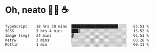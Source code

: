 # Oh, neato 🧑‍💻 ☕

<!--START_SECTION:waka-->

```txt
TypeScript    18 hrs 58 mins  █████████████████████░░░░   83.51 %
SCSS          3 hrs 4 mins    ███▒░░░░░░░░░░░░░░░░░░░░░   13.52 %
Image (svg)   34 mins         ▓░░░░░░░░░░░░░░░░░░░░░░░░   02.51 %
netrw         3 mins          ░░░░░░░░░░░░░░░░░░░░░░░░░   00.28 %
Kotlin        1 min           ░░░░░░░░░░░░░░░░░░░░░░░░░   00.11 %
```

<!--END_SECTION:waka-->
